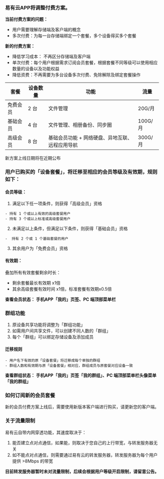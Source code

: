 ###  易有云APP将调整付费方案。

**当前付费方案的问题：** 
- 用户需要理解存储端及客户端的概念
- 多次付费：为每一台存储端绑定一个套餐，多个设备得买多个套餐

**新的付费方案：** 
- 降低学习成本： 不再区分存储端及客户端
- 单次付费：每个用户根据需求订阅会员套餐，根据套餐不同等级可以使用相应数量的设备以及功能权益
- 降低资费：不再需要为多台设备多次付费、免除解除及绑定套餐操作

 
| 套餐 |设备数量|功能| 流量| 
|-|-|-|-|
|免费会员 | 2 台|文件管理| 20G/月|
|基础会员 | 4 台|文件管理、相册备份、同步圈| 100G/月|
|高级会员 | 8 台|基础会员功能 + 网络硬盘、异地互联、远程应用导航| 300G/月|
 
 
新方案上线日期将在近期公布 
### 用户已购买的「设备套餐」，将迁移至相应的会员等级及有效期，规则如下：

#### 会员等级：
1. 满足以下任一项条件，则获得「高级会员」资格
```
- 持有 1 个或以上有效的高级套餐用户
- 持有 3 个或以上标准或高级套餐用户
```

2. 未满足以上条件，但满足以下条件，则获得「基础会员」资格
```
-  持有 2 个或 1 个基础套餐的用户
```

3. 其余用户为「免费会员」资格

#### 有效期：
叠加所有有效套餐剩余时长：
- 剩余套餐最长有效期 x1倍
- 其余高级套餐有效时间 x1倍，标准套餐有效期x0.5倍

**查看会员状态： 手机APP「我的」页签、PC 端顶部菜单栏**

### 群组功能
1. 原设备共享功能将调整为「群组功能」
2. 如需用户间共享文件，可以创建不同人数的「群组」
3. 每个「群组」可以绑定存储设备及添加成员


####  迁移规则
```
- 用户名下有效的原「设备套餐」将迁移成每个单独的群组
- 群组人数和有效期与原「设备套餐」相对应，群组成员与原套餐对应设备一致
```

**查看群组状态： 手机APP「我的」页签「我的群组」、PC 端顶部菜单栏头像菜单「我的群组」**


### 如何订阅新的会员套餐
新的会员付费方案上线后，需要使用新版本客户端进行购买，请更新您的客户端。

### 关于流量限制
易有云自带内网穿透功能，其速度取决于：
1. 能否建立点对点通信，如果能，则取决于您自己的上行带宽，与转发服务器无关
2. 如不能点对点通信，则需要通过易有云的转发服务器，转发服务器为每个用户提供 >8Mbps 的带宽

**目前转发服务器暂时未对流量限制，后续会根据用户等级开启限制，请留意公告。**